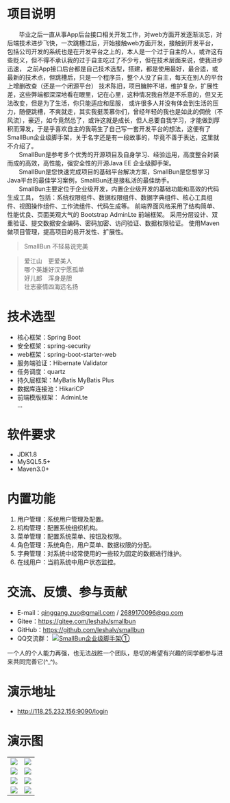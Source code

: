 # 项目说明
&nbsp;&nbsp;&nbsp;&nbsp;&nbsp;&nbsp;&nbsp;毕业之后一直从事App后台接口相关开发工作，对web方面开发逐渐淡忘，对后端技术进步飞快，一次跳槽过后，开始接触web方面开发，接触到开发平台，
包括公司开发的系统也是在开发平台之上的，本人是一个过于自主的人，或许这有些贬义，但不得不承认我的过于自主吃过了不少亏，但在技术层面来说，使我进步迅速，
之前App接口后台都是自己技术选型，搭建，都是使用最好，最合适，或最新的技术点，但跳槽后，只是一个程序员，整个人没了自主，每天在别人的平台上增删改查（还是一个闭源平台）
技术陈旧，项目臃肿不堪，维护复杂，扩展性差，这些弊端都深深地看在眼里，记在心里，这种情况我自然是不乐意的，但又无法改变，但是为了生活，你只能适应和屈服，
或许很多人并没有体会到生活的压力，随便跳槽，不爽就走，其实我挺羡慕你们，曾经年轻的我也是如此的倜傥（不风流），豪迈，如今竟然怂了，或许这就是成长，但人总要自我学习，才能做到厚积而薄发，于是乎喜欢自主的我萌生了自己写一套开发平台的想法，这便有了SmallBun企业级脚手架，关于名字还是有一段故事的，毕竟不善于表达，这里就不介绍了。
<br>
&nbsp;&nbsp;&nbsp;&nbsp;&nbsp;&nbsp;&nbsp;SmallBun是参考多个优秀的开源项目及自身学习、经验运用，高度整合封装而成的高效，高性能，强安全性的开源Java EE 企业级脚手架。       
&nbsp;&nbsp;&nbsp;&nbsp;&nbsp;&nbsp;&nbsp;SmallBun是您快速完成项目的基础平台解决方案，SmallBun是您想学习Java平台的最佳学习案例，SmallBun还是接私活的最佳助手。
<br>
&nbsp;&nbsp;&nbsp;&nbsp;&nbsp;&nbsp;&nbsp;SmallBun主要定位于企业级开发，内置企业级开发的基础功能和高效的代码生成工具， 包括：系统权限组件、数据权限组件、数据字典组件、核心工具组件、视图操作组件、工作流组件、代码生成等。 前端界面风格采用了结构简单、性能优良、页面美观大气的 Bootstrap AdminLte 前端框架。 采用分层设计、双重验证、提交数据安全编码、密码加密、访问验证、数据权限验证。 使用Maven做项目管理，提高项目的易开发性、扩展性。
<br>
> SmallBun 不轻易说完美

> 爱江山　更爱美人 <br/>
  哪个英雄好汉宁愿孤单 <br/>
  好儿郎　浑身是胆 <br/>
  壮志豪情四海远名扬 <br/>

# 技术选型

* 核心框架：Spring Boot
* 安全框架：spring-security
* web框架：spring-boot-starter-web
* 服务端验证：Hibernate Validator
* 任务调度：quartz
* 持久层框架：MyBatis MyBatis Plus
* 数据库连接池：HikariCP 
* 前端模版框架： AdminLte <br/>
...

# 软件要求
* JDK1.8
* MySQL5.5+
* Maven3.0+
# 内置功能
1.  用户管理：系统用户管理及配置。
2.  机构管理：配置系统组织机构。
3.  菜单管理：配置系统菜单、按钮及权限。
4.  角色管理：系统角色，用户菜单、数据权限的分配。
5.  字典管理：对系统中经常使用的一些较为固定的数据进行维护。
6.  在线用户：当前系统中用户状态监控。

# 交流、反馈、参与贡献

* E-mail：qinggang.zuo@gmail.com / 2689170096@qq.com
* Gitee：https://gitee.com/leshalv/smallbun
* GitHub：https://github.com/leshalv/smallbun
* QQ交流群： <a target="_blank" href="//shang.qq.com/wpa/qunwpa?idkey=ff149c88bb181e78ec3e4a5b80cb42ecc89032c4e69e4103b0feb8cc0240ccc7"><img border="0" src="//pub.idqqimg.com/wpa/images/group.png" alt="SmallBun企业级脚手架①" title="SmallBun企业级脚手架①"></a>

一个人的个人能力再强，也无法战胜一个团队，恳切的希望有兴趣的同学都参与进来共同完善它(^_^)。

# 演示地址

* http://118.25.232.156:9090/login

# 演示图
<table>
    <tr>
        <td><img src="https://images.gitee.com/uploads/images/2019/0211/131427_55bd41e9_1407605.png"/></td>
        <td><img src="https://images.gitee.com/uploads/images/2019/0211/131513_c3405cad_1407605.png"/></td>
    </tr>
    <tr>
        <td><img src="https://images.gitee.com/uploads/images/2019/0211/131553_10df6666_1407605.png"/></td>
        <td><img src="https://images.gitee.com/uploads/images/2019/0211/131605_19a6121e_1407605.png"/></td>
    </tr>
    <tr>
        <td><img src="https://images.gitee.com/uploads/images/2019/0211/131621_d5eca59c_1407605.png"/></td>
        <td><img src="https://images.gitee.com/uploads/images/2019/0211/131643_b30a56b6_1407605.png"/></td>
    </tr>
    <tr>
        <td><img src="https://images.gitee.com/uploads/images/2019/0211/131655_5fb59966_1407605.png"/></td>
        <td><img src="https://images.gitee.com/uploads/images/2019/0211/131708_d0c55d00_1407605.png"/></td>
    </tr>      
</table>   

